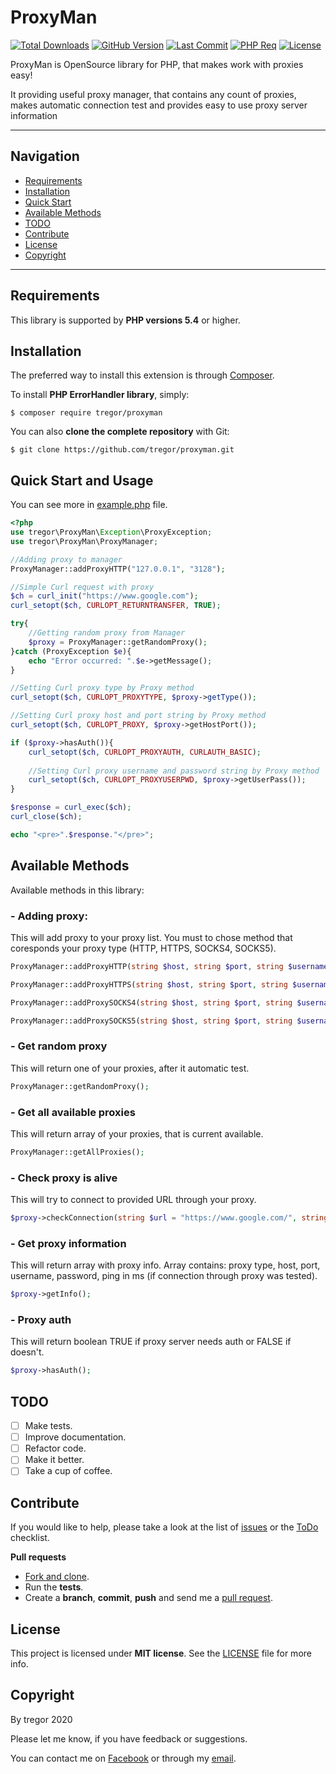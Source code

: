 # ProxyMan

[![Total Downloads](https://img.shields.io/packagist/dt/tregor/proxyman?style=flat-square)](https://packagist.org/packages/tregor/proxyman)
[![GitHub Version](https://img.shields.io/github/tag/tregor/proxyman.svg?style=flat-square)](https://github.com/tregor/proxyman)
[![Last Commit](https://img.shields.io/github/last-commit/tregor/proxyman.svg?style=flat-square)](https://github.com/tregor/proxyman)
[![PHP Req](https://img.shields.io/packagist/php-v/tregor/proxyman.svg?style=flat-square)](https://packagist.org/packages/tregor/proxyman)
[![License](https://img.shields.io/github/license/tregor/proxyman?style=flat-square)](LICENSE)


ProxyMan is OpenSource library for PHP, that makes work with proxies easy!

It providing useful proxy manager, that contains any count of proxies, makes automatic connection test and provides easy to use proxy server information  

---
## Navigation
- [Requirements](#requirements)
- [Installation](#installation)
- [Quick Start](#quick-start-and-usage)
- [Available Methods](#available-methods)
- [TODO](#todo)
- [Contribute](#contribute)
- [License](#license)
- [Copyright](#copyright)

---

## Requirements

This library is supported by **PHP versions 5.4** or higher.

## Installation

The preferred way to install this extension is through [Composer](http://getcomposer.org/download/).

To install **PHP ErrorHandler library**, simply:

    $ composer require tregor/proxyman

You can also **clone the complete repository** with Git:

    $ git clone https://github.com/tregor/proxyman.git

## Quick Start and Usage

You can see more in [example.php](example.php) file.
```php
<?php
use tregor\ProxyMan\Exception\ProxyException;
use tregor\ProxyMan\ProxyManager;

//Adding proxy to manager
ProxyManager::addProxyHTTP("127.0.0.1", "3128");

//Simple Curl request with proxy
$ch = curl_init("https://www.google.com");
curl_setopt($ch, CURLOPT_RETURNTRANSFER, TRUE);

try{
    //Getting random proxy from Manager
    $proxy = ProxyManager::getRandomProxy();
}catch (ProxyException $e){
	echo "Error occurred: ".$e->getMessage();
}

//Setting Curl proxy type by Proxy method
curl_setopt($ch, CURLOPT_PROXYTYPE, $proxy->getType());

//Setting Curl proxy host and port string by Proxy method
curl_setopt($ch, CURLOPT_PROXY, $proxy->getHostPort());

if ($proxy->hasAuth()){
	curl_setopt($ch, CURLOPT_PROXYAUTH, CURLAUTH_BASIC);
	
	//Setting Curl proxy username and password string by Proxy method
	curl_setopt($ch, CURLOPT_PROXYUSERPWD, $proxy->getUserPass());
}

$response = curl_exec($ch);
curl_close($ch);

echo "<pre>".$response."</pre>";
```

## Available Methods

Available methods in this library:

### - Adding proxy:

This will add proxy to your proxy list. You must to chose method that coresponds your proxy type (HTTP, HTTPS, SOCKS4, SOCKS5).
```php
ProxyManager::addProxyHTTP(string $host, string $port, string $username = "", string $password = "");
```
```php
ProxyManager::addProxyHTTPS(string $host, string $port, string $username = "", string $password = "");
```
```php
ProxyManager::addProxySOCKS4(string $host, string $port, string $username = "", string $password = "");
```
```php
ProxyManager::addProxySOCKS5(string $host, string $port, string $username = "", string $password = "");
```

### - Get random proxy

This will return one of your proxies, after it automatic test. 
```php
ProxyManager::getRandomProxy();
```

### - Get all available proxies

This will return array of your proxies, that is current available. 
```php
ProxyManager::getAllProxies();
```

### - Check proxy is alive

This will try to connect to provided URL through your proxy. 
```php
$proxy->checkConnection(string $url = "https://www.google.com/", string $method = "GET", int $timeout = 1);
```

### - Get proxy information

This will return array with proxy info. Array contains:  proxy type, host, port, username, password, ping in ms (if connection through proxy was tested).
```php
$proxy->getInfo();
```

### - Proxy auth

This will return boolean TRUE if proxy server needs auth or FALSE if doesn't.
```php
$proxy->hasAuth();
```


## TODO

- [ ] Make tests.
- [ ] Improve documentation.
- [ ] Refactor code.
- [ ] Make it better.
- [ ] Take a cup of coffee.

## Contribute

If you would like to help, please take a look at the list of
[issues](https://github.com/tregor/proxyman/issues) or the [ToDo](#-todo) checklist.

**Pull requests**

* [Fork and clone](https://help.github.com/articles/fork-a-repo).
* Run the **tests**.
* Create a **branch**, **commit**, **push** and send me a
  [pull request](https://help.github.com/articles/using-pull-requests).

## License

This project is licensed under **MIT license**. See the [LICENSE](LICENSE) file for more info.

## Copyright

By tregor 2020

Please let me know, if you have feedback or suggestions.

You can contact me on [Facebook](https://www.facebook.com/tregor1997) or through my [email](mailto:tregor1997@gmail.com).